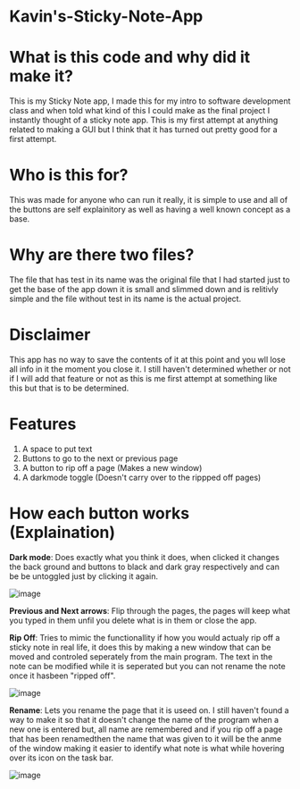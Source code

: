 # Kavin's-Sticky-Note-App

# What is this code and why did it make it?
This is my Sticky Note app, I made this for my intro to software development class and when told what kind of this I could make as the final project I instantly thought of a sticky note app.  This is my first attempt at anything related to making a GUI but I think that it has turned out pretty good for a first attempt.

# Who is this for?
This was made for anyone who can run it really, it is simple to use and all of the buttons are self explainitory as well as having a well known concept as a base.

# Why are there two files?
The file that has test in its name was the original file that I had started just to get the base of the app down it is small and slimmed down and is relitivly simple and the file without test in its name is the actual project.

# Disclaimer
This app has no way to save the contents of it at this point and you wll lose all info in it the moment you close it. I still haven't determined whether or not if I will add that feature or not as this is me first attempt at something like this but that is to be determined.

# Features
1. A space to put text
2. Buttons to go to the next or previous page
3. A button to rip off a page (Makes a new window)
4. A darkmode toggle (Doesn't carry over to the rippped off pages)

# How each button works (Explaination)
**Dark mode**: Does exactly what you think it does, when clicked it changes the back ground and buttons to black and dark gray respectively and can be be untoggled just by clicking it again.

![image](https://github.com/user-attachments/assets/51172936-d455-4f3c-8bdd-fc4ace5bfc21)


**Previous and Next arrows**: Flip through the pages, the pages will keep what you typed in them unfil you delete what is in them or close the app.

**Rip Off**: Tries to mimic the functionallity if how you would actualy rip off a sticky note in real life, it does this by making a new window that can be moved and controled seperately from the main program. The text in the note can be modified while it is seperated but you can not rename the note once it hasbeen "ripped off".

![image](https://github.com/user-attachments/assets/38ef3d8a-c3e0-41dc-90cb-d4c6a16ef399)


**Rename**: Lets you rename the page that it is useed on. I still haven't found a way to make it so that it doesn't change the name of the program when a new one is entered but, all name are remembered and if you rip off a page that has been renamedthen the name that was given to it will be the anme of the window making it easier to identify what note is what while hovering over its icon on the task bar.

![image](https://github.com/user-attachments/assets/26f05d02-725d-4031-a654-8f0496590ded)
